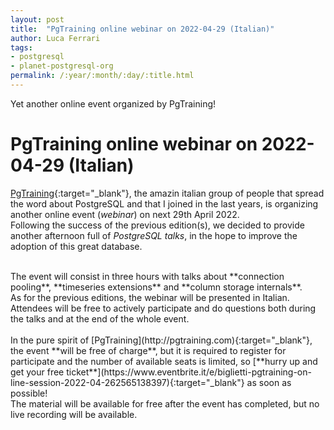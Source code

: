 ```yaml
---
layout: post
title:  "PgTraining online webinar on 2022-04-29 (Italian)"
author: Luca Ferrari
tags:
- postgresql
- planet-postgresql-org
permalink: /:year/:month/:day/:title.html
---
```

Yet another online event organized by PgTraining!


# PgTraining online webinar on 2022-04-29 (Italian)

[PgTraining](http://pgtraining.com){:target="_blank"}, the amazin italian group of people that spread the word about PostgreSQL and that I joined in the last years, is organizing another online event (*webinar*) on next 29th April 2022.
<br/>
Following the success of the previous edition(s), we decided to provide another afternoon full of *PostgreSQL talks*, in the hope to improve the adoption of this great database.

<br/>
The event will consist in three hours with talks about **connection pooling**, **timeseries extensions** and **column storage internals**.
<br/>
As for the previous editions, the webinar will be presented in Italian. Attendees will be free to actively participate and do questions both during the talks and at the end of the whole event.
<br/>
<br/>
In the pure spirit of [PgTraining](http://pgtraining.com){:target="_blank"}, the event **will be free of charge**, but it is required to register for participate and the number of available seats is limited, so [**hurry up and get your free ticket**](https://www.eventbrite.it/e/biglietti-pgtraining-on-line-session-2022-04-262565138397){:target="_blank"} as soon as possible!
<br/>
The material will be available for free after the event has completed, but no live recording will be available.
